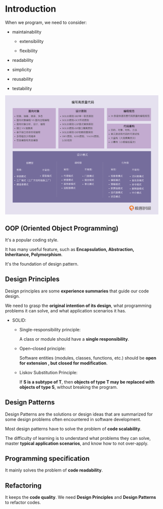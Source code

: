 # Introduction

When we program, we need to consider:

- maintainability

  - extensibility

  - flexibility

- readability

- simplicity

- reusability

- testability

![intro](./img/intro.png)

## OOP (Oriented Object Programming)

It's a popular coding style.

It has many useful feature, such as **Encapsulation, Abstraction, Inheritance, Polymorphism**.

It's the foundation of design pattern.

## Design Principles

Design principles are some **experience summaries** that guide our code design.

We need to grasp the **original intention of its design**, what programming problems it can solve, and what application scenarios it has.

- SOLID:

  - Single-responsibility principle:

    A class or module should have a **single responsibility**.

  - Open–closed principle:

    Software entities (modules, classes, functions, etc.) should be **open for extension , but closed for modification**.

  - Liskov Substitution Principle:

    If **S is a subtype of T**, then **objects of type T may be replaced with objects of type S**, without breaking the program.

## Design Patterns

Design Patterns are the solutions or design ideas that are summarized for some design problems often encountered in software development.

Most design patterns have to solve the problem of **code scalability**.

The difficulty of learning is to understand what problems they can solve, master **typical application scenarios**, and know how to not over-apply.

## Programming specification

It mainly solves the problem of **code readability**.

## Refactoring

It keeps the **code quality**. We need **Design Principles** and **Design Patterns** to refactor codes.
